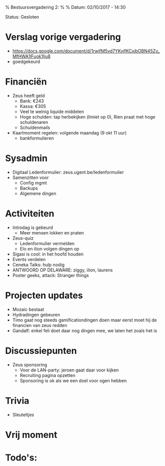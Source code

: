 % Bestuursvergadering 2:
%
% Datum: 02/10/2017 - 14:30

Status: Gesloten

# Verslag vorige vergadering

-   <https://docs.google.com/document/d/1rwjfM5vd7YKvjfKCxibOBN45Zv_MfHWA1lFuok1Iju8>
-   goedgekeurd

# Financiën

-   Zeus heeft geld
    -   Bank: €243
    -   Kassa: €305
    -   Veel te weinig liquide middelen
    -   Hoge schulden: tap herbekijken (limiet op 0), Rien praat met hoge schuldenaren
    -   Schuldenmails
-   Kaartmoment regelen: volgende maandag (9 okt 11 uur)
    -   bankformulieren

# Sysadmin

-   Digitaal Ledenformulier: zeus.ugent.be/ledenformulier
-   Samenzitten voor
    -   Config mgmt
    -   Backups
    -   Algemene dingen

# Activiteiten

-   Introdag is gebeurd
    -   Meer mensen lokken en praten
-   Zeus-quiz
    -   Ledenformulier vermelden
    -   Elo en ilion volgen dingen op
-   Sigasi is cool: in het hoofd houden
-   Events verdelen
-   Ceneka Talks: hulp nodig
-   ANTWOORD OP DELAWARE: ziggy, ilion, laurens
-   Poster geeks, attack: Stranger things

# Projecten updates

-   Mozaic bestaat
-   Hydradingen gebeuren
-   Timo gaat nog steeds gamificationdingen doen maar eerst moet hij de financien van zeus redden
-   Gandalf: enkel feli doet daar nog dingen mee, we laten het zoals het is

# Discussiepunten

-   Zeus sponsoring
    -   Voor de LAN-party: jeroen gaat daar voor kijken
    -   Recruiting pagina opzetten
    -   Sponsoring is ok als we een doel voor ogen hebben

# Trivia

-   Sleuteltjes

# Vrij moment

# Todo's:
